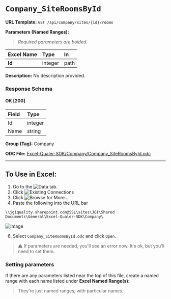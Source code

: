# `Company_SiteRoomsById`
> 
    
**URL Template:**
`GET /api/company/sites/{id}/rooms`

**Parameters (Named Ranges):**

> *Required parameters are bolded.*

| Excel Name   | Type    | In   |
|:-------------|:--------|:-----|
| **Id**       | integer | path |

**Description:**
No description provided.

### Response Schema

#### OK [200]

| Field   | Type    |
|:--------|:--------|
| Id      | integer |
| Name    | string  |

**Group (Tag):**
Company

**ODC File:**
[Excel-Qualer-SDK/Company/Company_SiteRoomsById.odc](https://github.com/Johnson-Gage-Inspection-Inc/qualer-sdk-odc/blob/main/Excel-Qualer-SDK/Company/Company_SiteRoomsById.odc)

---

To Use in Excel:
---

1. Go to the ![`Data`](https://github.com/user-attachments/assets/da437a70-57b3-4c5b-bb01-4910ece19ed1)
 tab.
3. Click ![Existing Connections](https://github.com/user-attachments/assets/a2f1ed67-b2e0-4c23-ac90-68c870e60289)
4. Click ![`Browse for More...`](https://github.com/user-attachments/assets/8e698494-6865-41e7-b6fa-043aea81809a)
5. Paste the following into the URL bar
```
\\jgiquality.sharepoint.com@SSL\sites\JGI\Shared Documents\General\Excel-Qualer-SDK\Company\
```

![image](https://github.com/user-attachments/assets/1e1a8d87-0377-446d-aaf5-d78562991db3)

6. Select `Company_SiteRoomsById.odc` and click `Open`.

> ⚠️ If parameters are needed, you'll see an error now. It's ok, but you'll need to set them.

### Setting parameters
If there are any parameters listed near the top of this file, create a named range with each name listed under **Excel Named Range(s):**
> They're just named ranges, with particular names.
